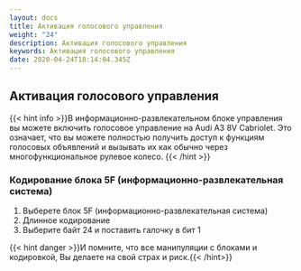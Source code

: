 ```yaml
---
layout: docs
title: Активация голосового управления
weight: "24"
description: Активация голосового управления
keywords: Активация голосового управления
date: 2020-04-24T18:14:04.345Z
---
```

## Активация голосового управления

{{< hint info >}}В информационно-развлекательном блоке управления вы можете включить голосовое управление на Audi A3 8V Cabriolet. Это означает, что вы можете полностью получить доступ к функциям голосовых объявлений и вызывать их как обычно через многофункциональное рулевое колесо.
{{< /hint >}}

### **Кодирование блока 5F (информационно-развлекательная система)**

1. Выберете блок 5F (информационно-развлекательная система)
2. Длинное кодирование
3. Выберите байт 24 и поставить галочку в бит 1


{{< hint danger >}}И помните, что все манипуляции с блоками и кодировкой, Вы делаете на свой страх и риск.{{< /hint>}}